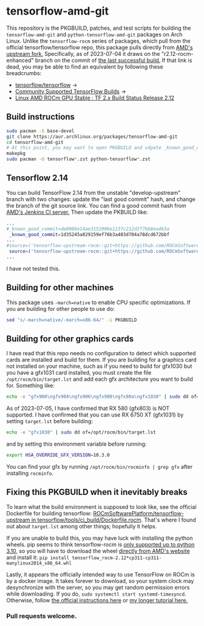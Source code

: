 # tensorflow-amd-git
This repository is the PKGBUILD, patches, and test scripts for building the `tensorflow-amd-git` and `python-tensorflow-amd-git` packages on Arch Linux.
Unlike the `tensorflow-rocm` series of packages, which pull from the official tensorflow/tensorflow repo,
this package pulls directly from [AMD's upstream fork.](https://github.com/ROCmSoftwarePlatform/tensorflow-upstream/)
Specifically, as of 2023-07-04 it draws on the "r2.12-rocm-enhanced" branch on the commit of [the last successful build.](http://ml-ci.amd.com:21096/job/tensorflow/job/release-rocmfork-r212-rocm-enhanced/job/release-build-whl/lastSuccessfulBuild/)
If that link is dead, you may be able to find an equivalent by following these breadcrumbs:
* [tensorflow/tensorflow](https://github.com/tensorflow/tensorflow/) ->
* [Community Supported TensorFlow Builds](https://github.com/tensorflow/build#community-supported-tensorflow-builds) ->
* [Linux AMD ROCm GPU Stable : TF 2.x 	Build Status 	Release 2.12](http://ml-ci.amd.com:21096/job/tensorflow/job/nightly-rocmfork-develop-upstream/job/nightly-build-whl/lastSuccessfulBuild/)

## Build instructions
```sh
sudo pacman -S base-devel
git clone https://aur.archlinux.org/packages/tensorflow-amd-git
cd tensorflow-amd-git
# At this point, you may want to open PKGBUILD and udpate _known_good_commit.
makepkg
sudo pacman -U tensorflow*.zst python-tensorflow*.zst
```

## Tensorflow 2.14
You can build TensorFlow 2.14 from the unstable "develop-upstream" branch with two changes: update the "last good commit" hash, and change the branch of the git source link.
You can find a good commit hash from [AMD's Jenkins CI server.](http://ml-ci.amd.com:21096/job/tensorflow/job/nightly-rocmfork-develop-upstream/job/nightly-build-whl/lastSuccessfulBuild/)
Then update the PKBUILD like:
```sh
...
#_known_good_commit=de8086e14ae3152906e1137c212d2f7bb8ea463a
 _known_good_commit=1d35245a829159ef76b3a403d704a78dcd672bbf 
...
#source=('tensorflow-upstream-rocm::git+https://github.com/ROCmSoftwarePlatform/tensorflow-upstream#branch=r2.12-rocm-enhanced'
 source=('tensorflow-upstream-rocm::git+https://github.com/ROCmSoftwarePlatform/tensorflow-upstream#branch=develop-upstream'
...
```
I have not tested this.

## Building for other machines
This package uses `-march=native` to enable CPU specific optimizations. If you are building for other people to use do:
```sh
sed "s/-march=native/-march=x86-64/" -i PKGBUILD
```

## Building for other graphics cards
I have read that this repo needs no configuration to detect which supported cards are installed and build for them.
If you are building for a graphics card not installed on your machine, such as if you need to build for gfx1030 but you have a gfx1031 card installed,
you must create the file `/opt/rocm/bin/target.lst` and add each gfx architecture you want to build for.
Something like:
```sh
echo -e "gfx900\ngfx904\ngfx906\ngfx908\ngfx90a\ngfx1030" | sudo dd of=/opt/rocm/bin/target.lst
```
As of 2023-07-05, I have confirmed that RX 580 (gfx803) is NOT supported.
I have confirmed that you can use RX 6750 XT (gfx1031) by setting `target.lst` before building:
```sh
echo -e "gfx1030" | sudo dd of=/opt/rocm/bin/target.lst
```
and by setting this environment variable before running:
```sh
export HSA_OVERRIDE_GFX_VERSION=10.3.0
```
You can find your gfx by running `/opt/rocm/bin/rocminfo | grep gfx` after installing `rocminfo`.

## Fixing this PKGBUILD when it inevitably breaks
To learn what the build environment is supposed to look like, see the official Dockerfile for building tensorflow: [ROCmSoftwarePlatform/tensorflow-upstream in tensorflow/tools/ci_build/Dockerfile.rocm](https://github.com/ROCmSoftwarePlatform/tensorflow-upstream/blob/develop-upstream/tensorflow/tools/ci_build/Dockerfile.rocm). That's where I found out about `target.lst` among other things; hopefully it helps.

If you are unable to build this, you may have luck with installing the python wheels. pip seems to think tensorflow-rocm is [only supported up to python 3.10](https://pypi.org/project/tensorflow-rocm/), so you will have to download the wheel [directly from AMD's website](http://ml-ci.amd.com:21096/job/tensorflow/job/release-rocmfork-r212-rocm-enhanced/job/release-build-whl/lastSuccessfulBuild/) and install it: `pip install tensorflow_rocm-2.12*cp311-cp311-manylinux2014_x86_64.whl`

Lastly, it appears the officially intended way to use TensorFlow on ROCm is by a docker image. It takes forever to download, so your system clock may desynchronize with the server, so you may get random permission errors while downloading. If you do, `sudo systemctl start systemd-timesyncd`. Otherwise, follow [the official instructions here](https://hub.docker.com/r/rocm/tensorflow) or [my longer tutorial here.](https://github.com/mpeschel10/test-tensorflow-rocm)

### Pull requests welcome.
